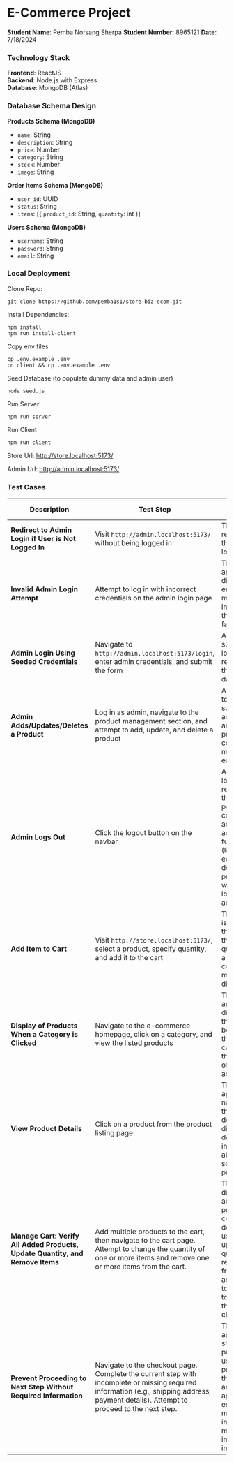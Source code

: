 # E-Commerce Project

**Student Name**: Pemba Norsang Sherpa
**Student Number**: 8965121
**Date**: 7/18/2024

### Technology Stack

**Frontend**: ReactJS  
**Backend**: Node.js with Express  
**Database**: MongoDB (Atlas)

### Database Schema Design

**Products Schema (MongoDB)**

- `name`: String
- `description`: String
- `price`: Number
- `category`: String
- `stock`: Number
- `image`: String

**Order Items Schema (MongoDB)**

- `user_id`: UUID
- `status`: String
- `items`: [{
  `product_id`: String, `quantity`: int
}]

**Users Schema (MongoDB)**

- `username`: String
- `password`: String
- `email`: String

### Local Deployment
Clone Repo:
````
git clone https://github.com/pemba1s1/store-biz-ecom.git
````
Install Dependencies:
````
npm install
npm run install-client
````
Copy env files
````
cp .env.example .env
cd client && cp .env.example .env
````
Seed Database (to populate dummy data and admin user)
````
node seed.js
````
Run Server
````
npm run server
````
Run Client
````
npm run client
````
Store Url: http://store.localhost:5173/

Admin Url: http://admin.localhost:5173/

### Test Cases

| **Description** | **Test Step** | **Expected Result** | **Status** |
|-----------------|---------------|---------------------|------------|
| **Redirect to Admin Login if User is Not Logged In** | Visit `http://admin.localhost:5173/` without being logged in | The user is redirected to the admin login page. | Pass |
| **Invalid Admin Login Attempt** | Attempt to log in with incorrect credentials on the admin login page | The application displays an error message indicating that the login failed. | Pass |
| **Admin Login Using Seeded Credentials** | Navigate to `http://admin.localhost:5173/login`, enter admin credentials, and submit the form | Admin successfully logs in and is redirected to the admin dashboard. | Pass |
| **Admin Adds/Updates/Deletes a Product** | Log in as admin, navigate to the product management section, and attempt to add, update, and delete a product | Admin is able to successfully add, update, and delete a product with confirmation messages for each action. | Pass |
| **Admin Logs Out** | Click the logout button on the navbar | Admin is logged out, redirected to the login page, and cannot access any admin functionalities (like create, edit, view, or delete products) without logging in again. | Pass |
| **Add Item to Cart** | Visit `http://store.localhost:5173/`, select a product, specify quantity, and add it to the cart | The product is added to the cart with the specified quantity, and a confirmation message is displayed. | Pass |
| **Display of Products When a Category is Clicked** | Navigate to the e-commerce homepage, click on a category, and view the listed products | The application displays only the products belonging to the selected category, and the number of products is accurate. | Pass |
| **View Product Details** | Click on a product from the product listing page | The application navigates to the product details page, displaying detailed information about the selected product. | Pass |
| **Manage Cart: Verify All Added Products, Update Quantity, and Remove Items** | Add multiple products to the cart, then navigate to the cart page. Attempt to change the quantity of one or more items and remove one or more items from the cart. | The cart displays all added products with correct details. The user can update the quantity, remove items from the cart, and the cart total updates to reflect these changes. | Pass |
| **Prevent Proceeding to Next Step Without Required Information** | Navigate to the checkout page. Complete the current step with incomplete or missing required information (e.g., shipping address, payment details). Attempt to proceed to the next step. | The application should prevent the user from proceeding to the next step and display appropriate error messages indicating the missing or incomplete information. | Pass |
